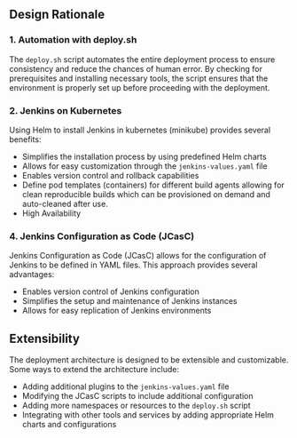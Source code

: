 ## Design Rationale

### 1. Automation with deploy.sh

The `deploy.sh` script automates the entire deployment process to ensure consistency and reduce the chances of human error. By checking for prerequisites and installing necessary tools, the script ensures that the environment is properly set up before proceeding with the deployment.

### 2. Jenkins on Kubernetes

Using Helm to install Jenkins in kubernetes (minikube) provides several benefits:
- Simplifies the installation process by using predefined Helm charts
- Allows for easy customization through the `jenkins-values.yaml` file
- Enables version control and rollback capabilities
- Define pod templates (containers) for different build agents allowing for clean reproducible builds which can be provisioned on demand and auto-cleaned after use. 
- High Availability 

### 4. Jenkins Configuration as Code (JCasC)

Jenkins Configuration as Code (JCasC) allows for the configuration of Jenkins to be defined in YAML files. This approach provides several advantages:
- Enables version control of Jenkins configuration
- Simplifies the setup and maintenance of Jenkins instances
- Allows for easy replication of Jenkins environments

## Extensibility

The deployment architecture is designed to be extensible and customizable. Some ways to extend the architecture include:
- Adding additional plugins to the `jenkins-values.yaml` file
- Modifying the JCasC scripts to include additional configuration
- Adding more namespaces or resources to the `deploy.sh` script
- Integrating with other tools and services by adding appropriate Helm charts and configurations
